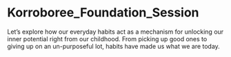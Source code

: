# Korroboree_Foundation_Session
Let’s explore how our everyday habits act as a mechanism for unlocking our inner potential right from our childhood. From picking up good ones to giving up on an un-purposeful lot, habits have made us what we are today.
